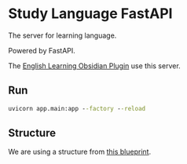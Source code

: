 # Study Language FastAPI

The server for learning language.

Powered by FastAPI.

The [English Learning Obsidian Plugin](https://github.com/signmotion/english-learning) use this server.

## Run

```cmd
uvicorn app.main:app --factory --reload
```

## Structure

We are using a structure from [this blueprint](https://fastapi.tiangolo.com/tutorial/bigger-applications/).

